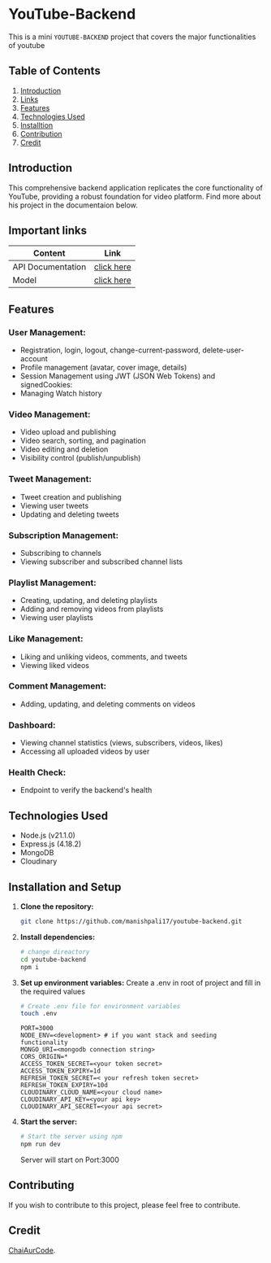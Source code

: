 # YouTube-Backend 
This is a mini ``YOUTUBE-BACKEND`` project that covers the major functionalities of youtube

## Table of Contents

1. [Introduction](#introduction)
2. [Links](#important-links)
3. [Features](#features)
4. [Technologies Used](#technologies-used)
5. [Installtion](#installation-and-setup)
6. [Contribution](#contributing)
7. [Credit](#credit)

## Introduction
 This comprehensive backend application replicates the core functionality of YouTube, providing a robust foundation for video platform. Find more about his project in the documentaion below.


## Important links

| Content                   | Link                                                                        |
| --------------------------| ----------------------------------------------------------------------------|
|  API Documentation        | [click here](https://documenter.getpostman.com/view/31072720/2s9YsT793M)    |
|  Model                    | [click here ](https://app.eraser.io/workspace/YtPqZ1VogxGy1jzIDkzj)         |

## Features

### User Management:

- Registration, login, logout, change-current-password, delete-user-account
- Profile management (avatar, cover image, details)
- Session Management using JWT (JSON Web Tokens) and signedCookies:
- Managing Watch history

### Video Management:

- Video upload and publishing
- Video search, sorting, and pagination
- Video editing and deletion
- Visibility control (publish/unpublish)

### Tweet Management:

- Tweet creation and publishing
- Viewing user tweets
- Updating and deleting tweets

### Subscription Management:

- Subscribing to channels
- Viewing subscriber and subscribed channel lists

### Playlist Management:

- Creating, updating, and deleting playlists
- Adding and removing videos from playlists
- Viewing user playlists

### Like Management:

- Liking and unliking videos, comments, and tweets
- Viewing liked videos

### Comment Management:

- Adding, updating, and deleting comments on videos

### Dashboard:

- Viewing channel statistics (views, subscribers, videos, likes)
- Accessing all uploaded videos by user

### Health Check:

- Endpoint to verify the backend's health

## Technologies Used

- Node.js (v21.1.0) 
- Express.js (4.18.2)
- MongoDB
- Cloudinary

## Installation and Setup

1. **Clone the repository:**

    ```bash
    git clone https://github.com/manishpali17/youtube-backend.git
    ```

2. **Install dependencies:**

    ```bash
    # change direactory
    cd youtube-backend
    npm i
    ```

3. **Set up environment variables:**
    Create a .env in root of project and fill in the required values

    ```bash
    # Create .env file for environment variables
    touch .env
    ```
    
    ```
    PORT=3000
    NODE_ENV=<development> # if you want stack and seeding functionality
    MONGO_URI=<mongodb connection string>
    CORS_ORIGIN=*
    ACCESS_TOKEN_SECRET=<your token secret>
    ACCESS_TOKEN_EXPIRY=1d
    REFRESH_TOKEN_SECRET=< your refresh token secret>
    REFRESH_TOKEN_EXPIRY=10d
    CLOUDINARY_CLOUD_NAME=<your cloud name>
    CLOUDINARY_API_KEY=<your api key>
    CLOUDINARY_API_SECRET=<your api secret>
    ```

4. **Start the server:**

    ```bash
    # Start the server using npm
    npm run dev
    ```
    Server will start on Port:3000

## Contributing

  If you wish to contribute to this project, please feel free to contribute.

## Credit

  [ChaiAurCode](https://www.youtube.com/@chaiaurcode).
